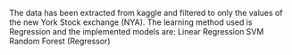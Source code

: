 The data has been extracted from kaggle and filtered to only the values of the new York Stock exchange (NYA).
The learning method used is Regression and the implemented models are: 
Linear Regression
SVM
Random Forest (Regressor)
